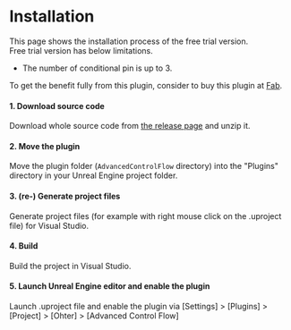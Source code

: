 # Installation

This page shows the installation process of the free trial version.  
Free trial version has below limitations.

* The number of conditional pin is up to 3.

To get the benefit fully from this plugin, consider to buy this plugin at [Fab](https://www.fab.com/ja/listings/44273bf3-71e2-4cdb-b08c-a6a22af1c16c).

#### 1. Download source code

Download whole source code from [the release page](https://github.com/colory-games/UEPlugin-AdvancedControlFlow/releases) and unzip it.

#### 2. Move the plugin

Move the plugin folder (`AdvancedControlFlow` directory) into the "Plugins" directory in your Unreal Engine project folder.

#### 3. (re-) Generate project files

Generate project files (for example with right mouse click on the .uproject file) for Visual Studio.

#### 4. Build

Build the project in Visual Studio.

#### 5. Launch Unreal Engine editor and enable the plugin

Launch .uproject file and enable the plugin via [Settings] > [Plugins] > [Project] > [Ohter] > [Advanced Control Flow]
